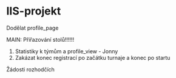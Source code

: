 # IIS-projekt

Dodělat profile_page

MAIN: Přiřazování stolů!!!!!!

1) Statistiky k týmům a profile_view - Jonny
2) Zakázat konec registrací po začátku turnaje a konec po startu

Žádosti rozhodčích
